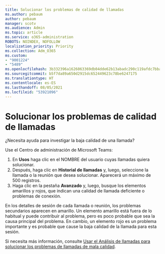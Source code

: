```yaml
---
title: Solucionar los problemas de calidad de llamadas
ms.author: pebaum
author: pebaum
manager: scotv
ms.audience: Admin
ms.topic: article
ms.service: o365-administration
ROBOTS: NOINDEX, NOFOLLOW
localization_priority: Priority
ms.collection: Adm_O365
ms.custom:
- "9001224"
- "5489"
ms.openlocfilehash: 3b332396a1626063369db04dde62b13abadc290c119afdc7bba042da21f7bfba
ms.sourcegitcommit: b5f7da89a650d2915dc652449623c78be6247175
ms.translationtype: HT
ms.contentlocale: es-ES
ms.lasthandoff: 08/05/2021
ms.locfileid: "53921096"
---
```

# <a name="troubleshoot-call-quality-problems"></a>Solucionar los problemas de calidad de llamadas

¿Necesita ayuda para investigar la baja calidad de una llamada?

Use el Centro de administración de Microsoft Teams:

1. En **Usos** haga clic en el NOMBRE del usuario cuyas llamadas quiera solucionar.
2. Después, haga clic en **Historial de llamadas** y, luego, seleccione la llamada o la reunión que desea solucionar. Aparecerá un máximo de 500 registros.
3. Haga clic en la pestaña **Avanzado** y, luego, busque los elementos amarillos y rojos, que indican una calidad de llamada deficiente o problemas de conexión.

En los detalles de sesión de cada llamada o reunión, los problemas secundarios aparecen en amarillo. Un elemento amarillo está fuera de lo habitual y puede contribuir al problema, pero es poco probable que sea la causa principal del problema. En cambio, un elemento rojo es un problema importante y es probable que cause la baja calidad de la llamada para esta sesión.

Si necesita más información, consulte [Usar el Análisis de llamadas para solucionar los problemas de llamadas de mala calidad](https://docs.microsoft.com/microsoftteams/use-call-analytics-to-troubleshoot-poor-call-quality#troubleshoot-call-quality-problems-using-call-analytics).
